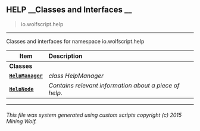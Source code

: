 ## HELP __Classes and Interfaces __

>io.wolfscript.help

---

Classes and interfaces for namespace io.wolfscript.help

Item | Description   
--- | :--- 
__Classes__|
__[`HelpManager`](HelpManager.md)__ | _class HelpManager_ 
__[`HelpNode`](HelpNode.md)__ | _Contains relevant information about a piece of help._ 



---



###### This file was system generated using custom scripts copyright (c) 2015 Mining Wolf.
	

